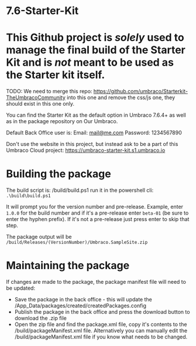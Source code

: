 # 7.6-Starter-Kit

# This Github project is _solely_ used to manage the final build of the Starter Kit and is _not_ meant to be used as the Starter kit itself.

TODO: We need to merge this repo: https://github.com/umbraco/Starterkit-TheUmbracoCommunity into this one and remove the css/js one, they should exist in this one only.

You can find the Starter Kit as the default option in Umbraco 7.6.4+ as well as in the package repository on Our Umbraco.

Default Back Office user is:
Email: 	mail@me.com
Password: 1234567890

Don't use the website in this project, but instead ask to be a part of this Umbraco Cloud project:
https://umbraco-starter-kit.s1.umbraco.io

# Building the package

The build script is: /build/build.ps1 run it in the powershell cli: `.\build\build.ps1`

It will prompt you for the version number and pre-release. Example, enter `1.0.0` for the build number and 
if it's a pre-release enter `beta-01` (be sure to enter the hyphen prefix). 
If it's not a pre-release just press enter to skip that step.

The package output will be `/build/Releases/(VersionNumber)/Umbraco.SampleSite.zip`

# Maintaining the package

If changes are made to the package, the package manifest file will need to be updated:

* Save the package in the back office - this will update the /App_Data/packages/created/createdPackages.config
* Publish the package in the back office and press the download button to download the .zip file
* Open the zip file and find the package.xml file, copy it's contents to the /build/packageManifest.xml file. Alternatively you can manually edit the /build/packageManifest.xml file if you know what needs to be changed.


